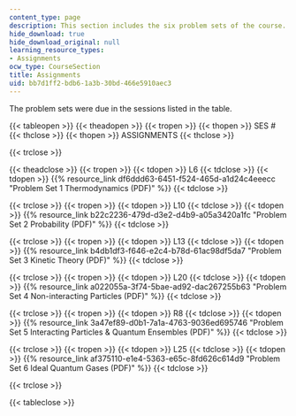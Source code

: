 ```yaml
---
content_type: page
description: This section includes the six problem sets of the course.
hide_download: true
hide_download_original: null
learning_resource_types:
- Assignments
ocw_type: CourseSection
title: Assignments
uid: bb7d1ff2-bdb6-1a3b-30bd-466e5910aec3
---
```


The problem sets were due in the sessions listed in the table.

{{< tableopen >}}
{{< theadopen >}}
{{< tropen >}}
{{< thopen >}}
SES #
{{< thclose >}}
{{< thopen >}}
ASSIGNMENTS
{{< thclose >}}

{{< trclose >}}

{{< theadclose >}}
{{< tropen >}}
{{< tdopen >}}
L6
{{< tdclose >}}
{{< tdopen >}}
{{% resource_link df6ddd63-6451-f524-465d-a1d24c4eeecc "Problem Set 1 Thermodynamics (PDF)" %}}
{{< tdclose >}}

{{< trclose >}}
{{< tropen >}}
{{< tdopen >}}
L10
{{< tdclose >}}
{{< tdopen >}}
{{% resource_link b22c2236-479d-d3e2-d4b9-a05a3420a1fc "Problem Set 2 Probability (PDF)" %}}
{{< tdclose >}}

{{< trclose >}}
{{< tropen >}}
{{< tdopen >}}
L13
{{< tdclose >}}
{{< tdopen >}}
{{% resource_link b4db1df3-f646-e2c4-b78d-61ac98df5da7 "Problem Set 3 Kinetic Theory (PDF)" %}}
{{< tdclose >}}

{{< trclose >}}
{{< tropen >}}
{{< tdopen >}}
L20
{{< tdclose >}}
{{< tdopen >}}
{{% resource_link a022055a-3f74-5bae-ad92-dac267255b63 "Problem Set 4 Non-interacting Particles (PDF)" %}}
{{< tdclose >}}

{{< trclose >}}
{{< tropen >}}
{{< tdopen >}}
R8
{{< tdclose >}}
{{< tdopen >}}
{{% resource_link 3a47ef89-d0b1-7a1a-4763-9036ed695746 "Problem Set 5 Interacting Particles & Quantum Ensembles (PDF)" %}}
{{< tdclose >}}

{{< trclose >}}
{{< tropen >}}
{{< tdopen >}}
L25
{{< tdclose >}}
{{< tdopen >}}
{{% resource_link af375110-e1e4-5363-e65c-8fd626c614d9 "Problem Set 6 Ideal Quantum Gases (PDF)" %}}
{{< tdclose >}}

{{< trclose >}}

{{< tableclose >}}